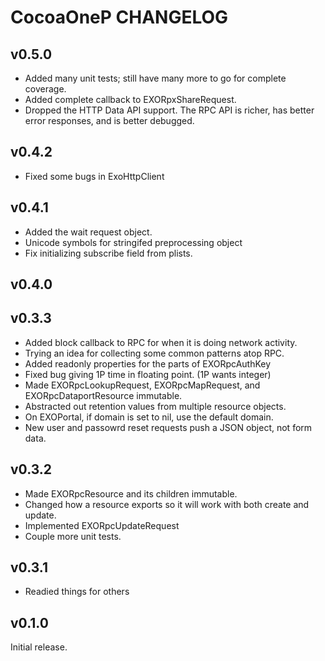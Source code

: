 # CocoaOneP CHANGELOG

## v0.5.0
- Added many unit tests; still have many more to go for complete coverage.
- Added complete callback to EXORpxShareRequest.
- Dropped the HTTP Data API support.  The RPC API is richer, has better error responses, and is
  better debugged.

## v0.4.2
- Fixed some bugs in ExoHttpClient

## v0.4.1
- Added the wait request object.
- Unicode symbols for stringifed preprocessing object
- Fix initializing subscribe field from plists.

## v0.4.0
 

## v0.3.3
- Added block callback to RPC for when it is doing network activity.
- Trying an idea for collecting some common patterns atop RPC.
- Added readonly properties for the parts of EXORpcAuthKey
- Fixed bug giving 1P time in floating point. (1P wants integer)
- Made EXORpcLookupRequest, EXORpcMapRequest, and EXORpcDataportResource immutable.
- Abstracted out retention values from multiple resource objects.
- On EXOPortal, if domain is set to nil, use the default domain.
- New user and passowrd reset requests push a JSON object, not form data.


## v0.3.2
- Made EXORpcResource and its children immutable.
- Changed how a resource exports so it will work with both create and update.
- Implemented EXORpcUpdateRequest
- Couple more unit tests.

## v0.3.1
- Readied things for others


## v0.1.0

Initial release.
